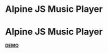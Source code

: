 <!DOCTYPE html>
<html>
<head>
	<h1>Alpine JS Music Player</h1>
</head>
<body>
	<h1>Alpine JS Music Player</h1>
	<a href="https://vasileclaudiu.github.io/alpjsmusicplayer/"><strong>DEMO</strong></a>
</body>
</html>